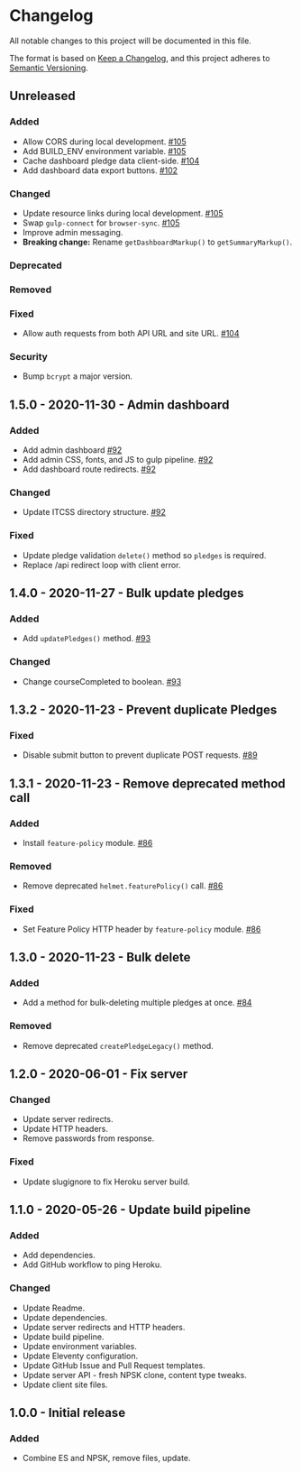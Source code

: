 # Changelog
All notable changes to this project will be documented in this file.

The format is based on [Keep a Changelog](changelog),
and this project adheres to [Semantic Versioning](semver).

## Unreleased

### Added
- Allow CORS during local development. [#105][#105]
- Add BUILD_ENV environment variable. [#105][#105]
- Cache dashboard pledge data client-side. [#104][#104]
- Add dashboard data export buttons. [#102][#102]

### Changed
- Update resource links during local development. [#105][#105]
- Swap `gulp-connect` for `browser-sync`. [#105][#105]
- Improve admin messaging.
- **Breaking change:** Rename `getDashboardMarkup()` to `getSummaryMarkup()`.

### Deprecated

### Removed

### Fixed
- Allow auth requests from both API URL and site URL. [#104][#104]

### Security
- Bump `bcrypt` a major version.

## 1.5.0 - 2020-11-30 - Admin dashboard

### Added
- Add admin dashboard [#92][#92]
- Add admin CSS, fonts, and JS to gulp pipeline. [#92][#92]
- Add dashboard route redirects. [#92][#92]

### Changed
- Update ITCSS directory structure. [#92][#92]

### Fixed
- Update pledge validation `delete()` method so `pledges` is required.
- Replace /api redirect loop with client error.

## 1.4.0 - 2020-11-27 - Bulk update pledges

### Added
- Add `updatePledges()` method. [#93][#93]

### Changed
- Change courseCompleted to boolean. [#93][#93]

## 1.3.2 - 2020-11-23 - Prevent duplicate Pledges

### Fixed
- Disable submit button to prevent duplicate POST requests. [#89][#89]

## 1.3.1 - 2020-11-23 - Remove deprecated method call

### Added
- Install `feature-policy` module. [#86][#86]

### Removed
- Remove deprecated `helmet.featurePolicy()` call. [#86][#86]

### Fixed
- Set Feature Policy HTTP header by `feature-policy` module. [#86][#86]

## 1.3.0 - 2020-11-23 - Bulk delete

### Added
- Add a method for bulk-deleting multiple pledges at once. [#84][#84]

### Removed
- Remove deprecated `createPledgeLegacy()` method.

## 1.2.0 - 2020-06-01 - Fix server

### Changed
- Update server redirects.
- Update HTTP headers.
- Remove passwords from response.

### Fixed
- Update slugignore to fix Heroku server build.

## 1.1.0 - 2020-05-26 - Update build pipeline

### Added
- Add dependencies.
- Add GitHub workflow to ping Heroku.

### Changed
- Update Readme.
- Update dependencies.
- Update server redirects and HTTP headers.
- Update build pipeline.
- Update environment variables.
- Update Eleventy configuration.
- Update GitHub Issue and Pull Request templates.
- Update server API - fresh NPSK clone, content type tweaks.
- Update client site files.

## 1.0.0 - Initial release

### Added
- Combine ES and NPSK, remove files, update.

[changelog]: https://keepachangelog.com/en/1.0.0/
[semver]: https://semver.org/spec/v2.0.0.html
[#84]: https://github.com/Visual-Communications/fair-housing-pledge/issues/84
[#86]: https://github.com/Visual-Communications/fair-housing-pledge/issues/86
[#89]: https://github.com/Visual-Communications/fair-housing-pledge/issues/89
[#92]: https://github.com/Visual-Communications/fair-housing-pledge/issues/92
[#93]: https://github.com/Visual-Communications/fair-housing-pledge/issues/93
[#102]: https://github.com/Visual-Communications/fair-housing-pledge/issues/102
[#104]: https://github.com/Visual-Communications/fair-housing-pledge/issues/104
[#105]: https://github.com/Visual-Communications/fair-housing-pledge/issues/105
